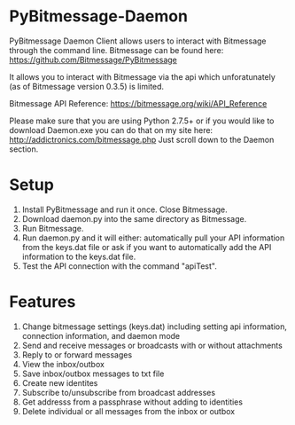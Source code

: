 PyBitmessage-Daemon
===================

PyBitmessage Daemon Client allows users to interact with Bitmessage through the command line. Bitmessage can be found here: https://github.com/Bitmessage/PyBitmessage

It allows you to interact with Bitmessage via the api which unforatunately (as of Bitmessage version 0.3.5) is limited.

Bitmessage API Reference: https://bitmessage.org/wiki/API_Reference

Please make sure that you are using Python 2.7.5+ or if you would like to download Daemon.exe you can do that on my site here: http://addictronics.com/bitmessage.php Just scroll down to the Daemon section.

Setup
=====
1. Install PyBitmessage and run it once. Close Bitmessage.
2. Download daemon.py into the same directory as Bitmessage.
3. Run Bitmessage.
4. Run daemon.py and it will either: automatically pull your API information from the keys.dat file or ask if you want to automatically add the API information to the keys.dat file.
5. Test the API connection with the command "apiTest".


Features
=====
1. Change bitmessage settings (keys.dat) including setting api information, connection information, and daemon mode
2. Send and receive messages or broadcasts with or without attachments
3. Reply to or forward messages
2. View the inbox/outbox
3. Save inbox/outbox messages to txt file
4. Create new identites
5. Subscribe to/unsubscribe from broadcast addresses
6. Get addresss from a passphrase without adding to identities
7. Delete individual or all messages from the inbox or outbox
